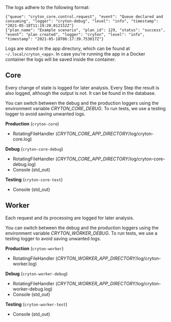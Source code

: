 The logs adhere to the following format:
```
{"queue": "cryton_core.control.request", "event": "Queue declared and consuming", "logger": "cryton-debug", "level": "info", "timestamp": "2021-05-18T11:19:20.012152Z"}
{"plan_name": "Example scenario", "plan_id": 129, "status": "success", "event": "plan created", "logger": "cryton", "level": "info", "timestamp": "2021-05-18T06:17:39.753017Z"}
```

Logs are stored in the app directory, which can be found at `~/.local/cryton_<app>`. 
In case you're running the app in a Docker container the logs will be saved inside the container.

## Core
Every change of state is logged for later analysis. Every Step the result is also logged, although 
the output is not. It can be found in the database.

You can switch between the debug and the production loggers using the environment variable *CRYTON_CORE_DEBUG*. 
To run tests, we use a testing logger to avoid saving unwanted logs.

**Production** (`cryton-core`)

- RotatingFileHandler (*CRYTON_CORE_APP_DIRECTORY*/log/cryton-core.log)

**Debug** (`cryton-core-debug`)

- RotatingFileHandler (*CRYTON_CORE_APP_DIRECTORY*/log/cryton-core-debug.log)
- Console (std_out)

**Testing** (`cryton-core-test`)

- Console (std_out)

## Worker
Each request and its processing are logged for later analysis.

You can switch between the debug and the production loggers using the environment variable *CRYTON_WORKER_DEBUG*. 
To run tests, we use a testing logger to avoid saving unwanted logs.

**Production** (`cryton-worker`)

- RotatingFileHandler (*CRYTON_WORKER_APP_DIRECTORY*/log/cryton-worker.log)

**Debug** (`cryton-worker-debug`)

- RotatingFileHandler (*CRYTON_WORKER_APP_DIRECTORY*/log/cryton-worker-debug.log)
- Console (std_out)

**Testing** (`cryton-worker-test`)

- Console (std_out)
